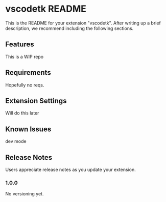 # vscodetk README

This is the README for your extension "vscodetk". After writing up a brief description, we recommend including the following sections.

## Features

This is a WIP repo

## Requirements

Hopefully no reqs.

## Extension Settings

Will do this later
<!--Include if your extension adds any VS Code settings through the `contributes.configuration` extension point.-->
<!--For example:                                                                                                -->
<!--This extension contributes the following settings:                                                          -->
<!--* `myExtension.enable`: Enable/disable this extension.                                                      -->
<!--* `myExtension.thing`: Set to `blah` to do something.                                                       -->

## Known Issues

dev mode
<!--Calling out known issues can help limit users opening duplicate issues against your extension.-->

## Release Notes

Users appreciate release notes as you update your extension.

### 1.0.0

No versioning yet.

<!-- Following extension guidelines-->
<!--Ensure that you've read through the extensions guidelines and follow the best practices for creating your extension.-->
<!--* [Extension Guidelines](https://code.visualstudio.com/api/references/extension-guidelines)-->
